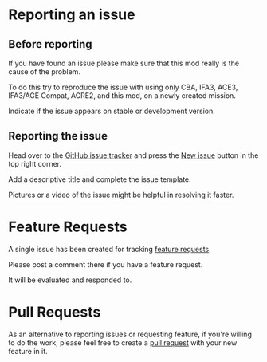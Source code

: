 # Reporting an issue
## Before reporting
If you have found an issue please make sure that this mod really is the cause of the problem.

To do this try to reproduce the issue with using only CBA, IFA3, ACE3, IFA3/ACE Compat, ACRE2, and this mod, on a newly created mission.

Indicate if the issue appears on stable or development version.


## Reporting the issue
Head over to the [GitHub issue tracker](https://github.com/Drofseh/FOW_ACRE2_Compat/issues) and press the [New issue](https://github.com/Drofseh/FOW_ACRE2_Compat/issues/new) button in the top right corner.

Add a descriptive title and complete the issue template.

Pictures or a video of the issue might be helpful in resolving it faster.

# Feature Requests
A single issue has been created for tracking [feature requests](https://github.com/Drofseh/FOW_ACRE2_Compat/issues/1).

Please post a comment there if you have a feature request.

It will be evaluated and responded to.

# Pull Requests
As an alternative to reporting issues or requesting feature, if you're willing to do the work, please feel free to create a [pull request](https://github.com/Drofseh/FOW_ACRE2_Compat/pulls) with your new feature in it.
